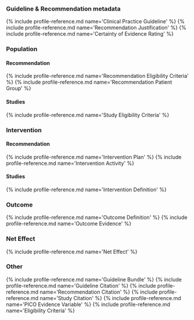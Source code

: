 ### Guideline & Recommendation metadata
{% include profile-reference.md name='Clinical Practice Guideline' %}
{% include profile-reference.md name='Recommendation Justification' %}
{% include profile-reference.md name='Certainty of Evidence Rating' %}

### Population
#### Recommendation
{% include profile-reference.md name='Recommendation Eligibility Criteria' %}
{% include profile-reference.md name='Recommendation Patient Group' %}

#### Studies
{% include profile-reference.md name='Study Eligibility Criteria' %}

### Intervention
#### Recommendation
{% include profile-reference.md name='Intervention Plan' %}
{% include profile-reference.md name='Intervention Activity' %}

#### Studies
{% include profile-reference.md name='Intervention Definition' %}

### Outcome
{% include profile-reference.md name='Outcome Definition' %}
{% include profile-reference.md name='Outcome Evidence' %}

### Net Effect
{% include profile-reference.md name='Net Effect' %}

### Other
{% include profile-reference.md name='Guideline Bundle' %}
{% include profile-reference.md name='Guideline Citation' %}
{% include profile-reference.md name='Recommendation Citation' %}
{% include profile-reference.md name='Study Citation' %}
{% include profile-reference.md name='PICO Evidence Variable' %}
{% include profile-reference.md name='Eligibility Criteria' %}
